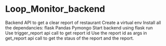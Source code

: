 # Loop_Monitor_backend
Backend API to get a clear report of restaurant
Create a virtual env
Install all the dependancies: flask Pandas Pymongo
Start backend using flask run 
Use trigger_report api call to get report id 
Use the report id as args in get_report api call to get the staus of the report and the report.

